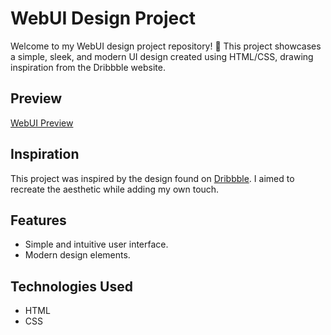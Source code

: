 # WebUI Design Project

Welcome to my WebUI design project repository! 🎨 This project showcases a simple, sleek, and modern UI design created using HTML/CSS, drawing inspiration from the Dribbble website.

## Preview

[WebUI Preview](https://developer-aniket-thapa.on.drv.tw/HTML-CSS-Project4.com)

## Inspiration

This project was inspired by the design found on [Dribbble](https://dribbble.com/shots/3883203-Fenix/attachments/882492). I aimed to recreate the aesthetic while adding my own touch.

## Features

- Simple and intuitive user interface.
- Modern design elements.

## Technologies Used

- HTML
- CSS
